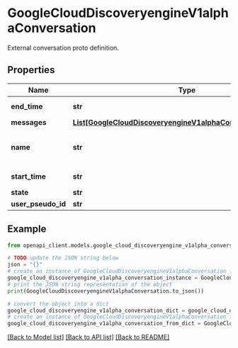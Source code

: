 # GoogleCloudDiscoveryengineV1alphaConversation

External conversation proto definition.

## Properties

Name | Type | Description | Notes
------------ | ------------- | ------------- | -------------
**end_time** | **str** | Output only. The time the conversation finished. | [optional] [readonly] 
**messages** | [**List[GoogleCloudDiscoveryengineV1alphaConversationMessage]**](GoogleCloudDiscoveryengineV1alphaConversationMessage.md) | Conversation messages. | [optional] 
**name** | **str** | Immutable. Fully qualified name &#x60;project/*/locations/global/collections/{collection}/dataStore/*/conversations/*&#x60; or &#x60;project/*/locations/global/collections/{collection}/engines/*/conversations/*&#x60;. | [optional] 
**start_time** | **str** | Output only. The time the conversation started. | [optional] [readonly] 
**state** | **str** | The state of the Conversation. | [optional] 
**user_pseudo_id** | **str** | A unique identifier for tracking users. | [optional] 

## Example

```python
from openapi_client.models.google_cloud_discoveryengine_v1alpha_conversation import GoogleCloudDiscoveryengineV1alphaConversation

# TODO update the JSON string below
json = "{}"
# create an instance of GoogleCloudDiscoveryengineV1alphaConversation from a JSON string
google_cloud_discoveryengine_v1alpha_conversation_instance = GoogleCloudDiscoveryengineV1alphaConversation.from_json(json)
# print the JSON string representation of the object
print(GoogleCloudDiscoveryengineV1alphaConversation.to_json())

# convert the object into a dict
google_cloud_discoveryengine_v1alpha_conversation_dict = google_cloud_discoveryengine_v1alpha_conversation_instance.to_dict()
# create an instance of GoogleCloudDiscoveryengineV1alphaConversation from a dict
google_cloud_discoveryengine_v1alpha_conversation_from_dict = GoogleCloudDiscoveryengineV1alphaConversation.from_dict(google_cloud_discoveryengine_v1alpha_conversation_dict)
```
[[Back to Model list]](../README.md#documentation-for-models) [[Back to API list]](../README.md#documentation-for-api-endpoints) [[Back to README]](../README.md)


